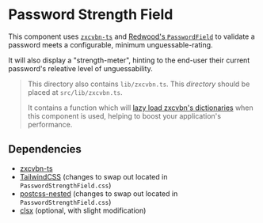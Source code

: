 # Password Strength Field

This component uses [`zxcvbn-ts`](https://zxcvbn-ts.github.io/zxcvbn/) and [Redwood's `PasswordField`](https://redwoodjs.com/docs/forms.html#overview) to validate a password meets a configurable, minimum unguessable-rating.

It will also display a "strength-meter", hinting to the end-user their current password's releative level of unguessability.

> This directory also contains `lib/zxcvbn.ts`. This *directory* should be placed at `src/lib/zxcvbn.ts`.
> 
> It contains a function which will [lazy load zxcvbn's dictionaries](https://zxcvbn-ts.github.io/zxcvbn/guide/lazy-loading/) when this component is used, helping to boost your application's performance.

## Dependencies

* [zxcvbn-ts](https://zxcvbn-ts.github.io/zxcvbn/)
* [TailwindCSS](https://redwoodjs.com/docs/webpack-configuration.html#tailwind-css) (changes to swap out located in `PasswordStrengthField.css`)
* [postcss-nested](https://github.com/postcss/postcss-nested) (changes to swap out located in `PasswordStrengthField.css`)
* [clsx]() (optional, with slight modification)
